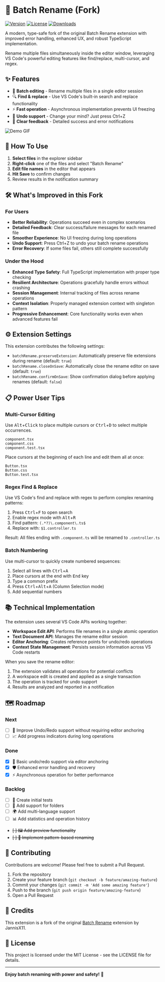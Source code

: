# 🔄 Batch Rename (Fork)

[![Version](https://img.shields.io/badge/version-1.0.0-blue.svg)](https://marketplace.visualstudio.com/items?itemName=TobiasHochguertel.batch-rename-fork)
[![License](https://img.shields.io/badge/license-MIT-green.svg)](LICENSE)
[![Downloads](https://img.shields.io/badge/downloads-1K-brightgreen.svg)](https://marketplace.visualstudio.com/items?itemName=TobiasHochguertel.batch-rename-fork)

A modern, type-safe fork of the original Batch Rename extension with improved error handling, enhanced UX, and robust TypeScript implementation.

Rename multiple files simultaneously inside the editor window, leveraging VS Code's powerful editing features like find/replace, multi-cursor, and regex.

## ✨ Features

- 📝 **Batch editing** - Rename multiple files in a single editor session
- 🔍 **Find & replace** - Use VS Code's built-in search and replace functionality
- ⚡ **Fast operation** - Asynchronous implementation prevents UI freezing
- 🔄 **Undo support** - Change your mind? Just press Ctrl+Z
- 🔔 **Clear feedback** - Detailed success and error notifications

![Demo GIF](https://raw.githubusercontent.com/tobiashochguertel/vscodium-batch-rename/main/media/demo.gif)

## 🚀 How To Use

1. **Select files** in the explorer sidebar
2. **Right-click** one of the files and select "Batch Rename"
3. **Edit file names** in the editor that appears
4. **Hit Save** to confirm changes
5. Review results in the notification summary

## 🛠️ What's Improved in this Fork

### For Users

- **Better Reliability**: Operations succeed even in complex scenarios
- **Detailed Feedback**: Clear success/failure messages for each renamed file
- **Smoother Experience**: No UI freezing during long operations
- **Undo Support**: Press Ctrl+Z to undo your batch rename operations
- **Error Recovery**: If some files fail, others still complete successfully

### Under the Hood

- **Enhanced Type Safety**: Full TypeScript implementation with proper type checking
- **Resilient Architecture**: Operations gracefully handle errors without crashing
- **Session Management**: Internal tracking of files across rename operations
- **Context Isolation**: Properly managed extension context with singleton pattern
- **Progressive Enhancement**: Core functionality works even when advanced features fail

## ⚙️ Extension Settings

This extension contributes the following settings:

- `batchRename.preserveExtension`: Automatically preserve file extensions during rename (default: `true`)
- `batchRename.closeOnSave`: Automatically close the rename editor on save (default: `true`)
- `batchRename.confirmOnSave`: Show confirmation dialog before applying renames (default: `false`)

## 📋 Power User Tips

### Multi-Cursor Editing

Use <kbd>Alt</kbd>+<kbd>Click</kbd> to place multiple cursors or <kbd>Ctrl</kbd>+<kbd>D</kbd> to select multiple occurrences.

```
component.tsx
component.css
component.test.tsx
```

Place cursors at the beginning of each line and edit them all at once:

```
Button.tsx
Button.css
Button.test.tsx
```

### Regex Find & Replace

Use VS Code's find and replace with regex to perform complex renaming patterns:

1. Press <kbd>Ctrl</kbd>+<kbd>F</kbd> to open search
2. Enable regex mode with <kbd>Alt</kbd>+<kbd>R</kbd>
3. Find pattern: `(.*?)\.component\.ts$`
4. Replace with: `$1.controller.ts`

Result: All files ending with `.component.ts` will be renamed to `.controller.ts`

### Batch Numbering

Use multi-cursor to quickly create numbered sequences:

1. Select all lines with <kbd>Ctrl</kbd>+<kbd>A</kbd>
2. Place cursors at the end with <kbd>End</kbd> key
3. Type a common prefix
4. Press <kbd>Ctrl</kbd>+<kbd>Alt</kbd>+<kbd>A</kbd> (Column Selection mode)
5. Add sequential numbers

## 📚 Technical Implementation

The extension uses several VS Code APIs working together:

- **Workspace Edit API**: Performs file renames in a single atomic operation
- **Text Document API**: Manages the rename editor session
- **Editor Anchoring**: Creates reference points for undo/redo operations
- **Context State Management**: Persists session information across VS Code restarts

When you save the rename editor:

1. The extension validates all operations for potential conflicts
2. A workspace edit is created and applied as a single transaction
3. The operation is tracked for undo support
4. Results are analyzed and reported in a notification

## 🗺️ Roadmap

### Next

- [ ] 🔄 Improve Undo/Redo support without requiring editor anchoring
- [ ] 📈 Add progress indicators during long operations

### Done

- [x] 🔄 Basic undo/redo support via editor anchoring
- [x] 🛡️ Enhanced error handling and recovery
- [x] ⚡ Asynchronous operation for better performance

### Backlog

- [ ] 🧩 Create initial tests
- [ ] 📝 Add support for folders
- [ ] 🌍 Add multi-language support
- [ ] 📊 Add statistics and operation history
- ~~[ ] 🖼️ Add preview functionality~~
- ~~[ ] 🧩 Implement pattern-based renaming~~

## 🤝 Contributing

Contributions are welcome! Please feel free to submit a Pull Request.

1. Fork the repository
2. Create your feature branch (`git checkout -b feature/amazing-feature`)
3. Commit your changes (`git commit -m 'Add some amazing feature'`)
4. Push to the branch (`git push origin feature/amazing-feature`)
5. Open a Pull Request

## 📜 Credits

This extension is a fork of the original [Batch Rename](https://github.com/JannisX11/batch-rename) extension by JannisX11.

## 📄 License

This project is licensed under the MIT License - see the LICENSE file for details.

---

**Enjoy batch renaming with power and safety!** 💪
